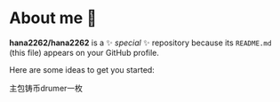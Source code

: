 # About me 👋


**hana2262/hana2262** is a ✨ _special_ ✨ repository because its `README.md` (this file) appears on your GitHub profile.

Here are some ideas to get you started:

主包铸币drumer一枚

